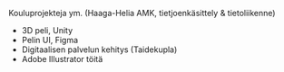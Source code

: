 Kouluprojekteja ym. (Haaga-Helia AMK, tietjoenkäsittely & tietoliikenne)

- 3D peli, Unity
- Pelin UI, Figma
- Digitaalisen palvelun kehitys (Taidekupla)
- Adobe Illustrator töitä
